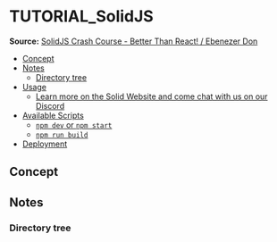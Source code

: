 # TUTORIAL_SolidJS

**Source:** [SolidJS Crash Course - Better Than React! / Ebenezer Don](https://www.youtube.com/watch?v=WDodWU-B-aY)

<!-- vim-markdown-toc GFM -->

* [Concept](#concept)
* [Notes](#notes)
  * [Directory tree](#directory-tree)
* [Usage](#usage)
  * [Learn more on the Solid Website and come chat with us on our Discord](#learn-more-on-the-solid-website-and-come-chat-with-us-on-our-discord)
* [Available Scripts](#available-scripts)
  * [`npm dev` or `npm start`](#npm-dev-or-npm-start)
  * [`npm run build`](#npm-run-build)
* [Deployment](#deployment)

<!-- vim-markdown-toc -->

## Concept

## Notes

### Directory tree

<!--
## Usage

Those templates dependencies are maintained via [pnpm](https://pnpm.io) via `pnpm up -Lri`.

This is the reason you see a `pnpm-lock.yaml`. That being said, any package manager will work. This file can be safely be removed once you clone a template.

```bash
$ npm install # or pnpm install or yarn install
```

### Learn more on the [Solid Website](https://solidjs.com) and come chat with us on our [Discord](https://discord.com/invite/solidjs)

## Available Scripts

In the project directory, you can run:

### `npm dev` or `npm start`

Runs the app in the development mode.<br>
Open [http://localhost:3000](http://localhost:3000) to view it in the browser.

The page will reload if you make edits.<br>

### `npm run build`

Builds the app for production to the `dist` folder.<br>
It correctly bundles Solid in production mode and optimizes the build for the best performance.

The build is minified and the filenames include the hashes.<br>
Your app is ready to be deployed!

## Deployment

You can deploy the `dist` folder to any static host provider (netlify, surge, now, etc.)
-->
